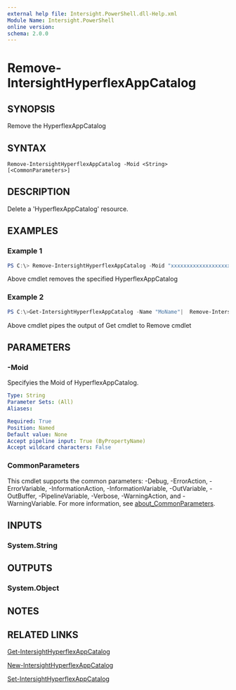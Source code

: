 ```yaml
---
external help file: Intersight.PowerShell.dll-Help.xml
Module Name: Intersight.PowerShell
online version:
schema: 2.0.0
---
```


# Remove-IntersightHyperflexAppCatalog

## SYNOPSIS
Remove the HyperflexAppCatalog

## SYNTAX

```
Remove-IntersightHyperflexAppCatalog -Moid <String> [<CommonParameters>]
```

## DESCRIPTION
Delete a &apos;HyperflexAppCatalog&apos; resource.

## EXAMPLES

### Example 1
```powershell
PS C:\> Remove-IntersightHyperflexAppCatalog -Moid "xxxxxxxxxxxxxxxxxxxxxxxxxxx"
```
Above cmdlet removes the specified HyperflexAppCatalog 

### Example 2
```powershell
PS C:\>Get-IntersightHyperflexAppCatalog -Name "MoName"|  Remove-IntersightHyperflexAppCatalog
```
Above cmdlet pipes the output of Get cmdlet to Remove cmdlet

## PARAMETERS

### -Moid
Specifyies the Moid of HyperflexAppCatalog.

```yaml
Type: String
Parameter Sets: (All)
Aliases:

Required: True
Position: Named
Default value: None
Accept pipeline input: True (ByPropertyName)
Accept wildcard characters: False
```

### CommonParameters
This cmdlet supports the common parameters: -Debug, -ErrorAction, -ErrorVariable, -InformationAction, -InformationVariable, -OutVariable, -OutBuffer, -PipelineVariable, -Verbose, -WarningAction, and -WarningVariable. For more information, see [about_CommonParameters](http://go.microsoft.com/fwlink/?LinkID=113216).

## INPUTS

### System.String

## OUTPUTS

### System.Object
## NOTES

## RELATED LINKS

[Get-IntersightHyperflexAppCatalog](./Get-IntersightHyperflexAppCatalog.md)

[New-IntersightHyperflexAppCatalog](./New-IntersightHyperflexAppCatalog.md)

[Set-IntersightHyperflexAppCatalog](./Set-IntersightHyperflexAppCatalog.md)

